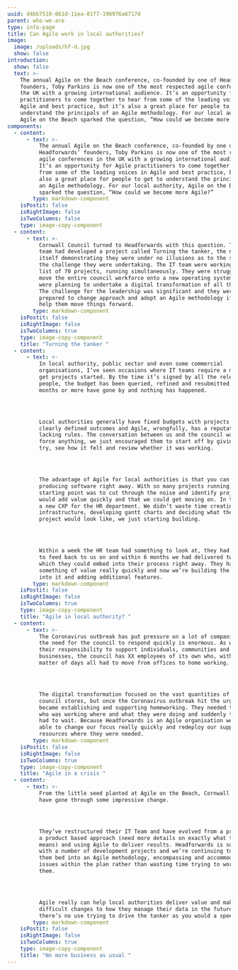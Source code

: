 ```yaml
---
uuid: d4bb7510-861d-11ea-81f7-196976a6717d
parent: who-we-are
type: info-page
title: Can Agile work in local authorities?
image:
  image: /uploads/hf-d.jpg
  show: false
introduction:
  show: false
  text: >-
    The annual Agile on the Beach conference, co-founded by one of Headforwards’
    founders, Toby Parkins is now one of the most respected agile conferences in
    the UK with a growing international audience. It’s an opportunity for Agile
    practitioners to come together to hear from some of the leading voices in
    Agile and best practice, but it’s also a great place for people to get to
    understand the principals of an Agile methodology. For our local authority,
    Agile on the Beach sparked the question, “How could we become more Agile?”
components:
  - content:
      - text: >-
          The annual Agile on the Beach conference, co-founded by one of
          Headforwards’ founders, Toby Parkins is now one of the most respected
          agile conferences in the UK with a growing international audience.
          It’s an opportunity for Agile practitioners to come together to hear
          from some of the leading voices in Agile and best practice, but it’s
          also a great place for people to get to understand the principals of
          an Agile methodology. For our local authority, Agile on the Beach
          sparked the question, “How could we become more Agile?”
        type: markdown-component
    isPostit: false
    isRightImage: false
    isTwoColumns: false
    type: image-copy-component
  - content:
      - text: >-
          Cornwall Council turned to Headforwards with this question. The IT
          team had developed a project called Turning the tanker, the name
          itself demonstrating they were under no illusions as to the scale of
          the challenge they were undertaking. The IT team were working on a
          list of 70 projects, running simultaneously. They were struggling to
          move the entire council workforce onto a new operating system and they
          were planning to undertake a digital transformation of all their data.
          The challenge for the leadership was significant and they were
          prepared to change approach and adopt an Agile methodology if it could
          help them move things forward.
        type: markdown-component
    isPostit: false
    isRightImage: false
    isTwoColumns: true
    type: image-copy-component
    title: "Turning the tanker "
  - content:
      - text: >-
          In local authority, public sector and even some commercial
          organisations, I’ve seen occasions where IT teams require a mandate to
          get projects started. By the time it’s signed by all the relevant
          people, the budget has been queried, refined and resubmitted, four
          months or more have gone by and nothing has happened. 




          Local authorities generally have fixed budgets with projects requiring
          clearly defined outcomes and Agile, wrongfully, has a reputation for
          lacking rules. The conversation between us and the council wasn’t to
          force anything, we just encouraged them to start off by giving it a
          try, see how it felt and review whether it was working.  




          The advantage of Agile for local authorities is that you can start
          producing software right away. With so many projects running, our
          starting point was to cut through the noise and identify projects that
          would add value quickly and that we could get moving on. In this case,
          a new CXP for the HR department. We didn’t waste time creating an
          infrastructure, developing gantt charts and deciding what the final
          project would look like, we just starting building.  




          Within a week the HR team had something to look at, they had something
          to feed back to us on and within 6 months we had delivered two apps
          which they could embed into their process right away. They have
          something of value really quickly and now we’re building the backbone
          into it and adding additional features.
        type: markdown-component
    isPostit: false
    isRightImage: false
    isTwoColumns: true
    type: image-copy-component
    title: "Agile in local authority? "
  - content:
      - text: >-
          The Coronavirus outbreak has put pressure on a lot of companies, but
          the need for the council to respond quickly is enormous. As well as
          their responsibility to support individuals, communities and
          businesses, the council has XX employees of its own who, within a
          matter of days all had to move from offices to home working.  




          The digital transformation focused on the vast quantities of data the
          council stores, but once the Coronavirus outbreak hit the urgent task
          became establishing and supporting homeworking. They needed to know
          who was working where and what they were doing and suddenly the data
          had to wait. Because Headforwards is an Agile organisation we were
          able to change our focus really quickly and redeploy our support
          resources where they were needed.
        type: markdown-component
    isPostit: false
    isRightImage: false
    isTwoColumns: true
    type: image-copy-component
    title: "Agile in a crisis "
  - content:
      - text: >-
          From the little seed planted at Agile on the Beach, Cornwall Council
          have gone through some impressive change.  




          They’ve restructured their IT Team and have evolved from a project to
          a product based approach (need more details on exactly what this
          means) and using Agile to deliver results. Headforwards is supporting
          with a number of development projects and we’re continuing to help
          them bed into an Agile methodology, encompassing and accommodating
          issues within the plan rather than wasting time trying to work around
          them.  




          Agile really can help local authorities deliver value and make the
          difficult changes to how they manage their data in the future. But
          there’s no use trying to drive the tanker as you would a speedboat.
        type: markdown-component
    isPostit: false
    isRightImage: false
    isTwoColumns: true
    type: image-copy-component
    title: "No more business as usual "
---
```

